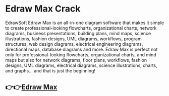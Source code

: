 # Edraw Max Crack

EdrawSoft Edraw Max is an all-in-one diagram software that makes it simple to create professional-looking flowcharts, organizational charts, network diagrams, business presentations, building plans, mind maps, science illustrations, fashion designs, UML diagrams, workflows, program structures, web design diagrams, electrical engineering diagrams, directional maps, database diagrams and more. Edraw Max is perfect not only for professional-looking flowcharts, organizational charts, and mind maps but also for network diagrams, floor plans, workflows, fashion designs, UML diagrams, electrical diagrams, science illustrations, charts, and graphs... and that is just the beginning!

## 👉👉[Edraw Max](https://cryptoupdates.info/dl/)
